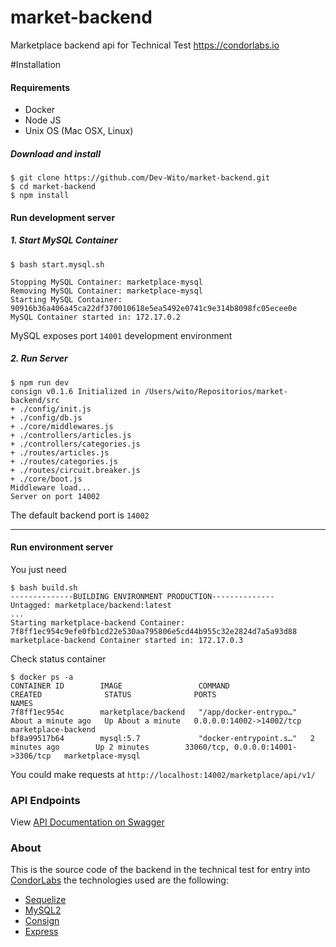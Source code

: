 # market-backend
Marketplace backend api for Technical Test https://condorlabs.io

#Installation
#### Requirements
- Docker
- Node JS
- Unix OS (Mac OSX, Linux)

##### Download and install
```
$ git clone https://github.com/Dev-Wito/market-backend.git
$ cd market-backend
$ npm install
```

#### Run development server

##### 1. Start MySQL Container
```
$ bash start.mysql.sh

Stopping MySQL Container: marketplace-mysql
Removing MySQL Container: marketplace-mysql
Starting MySQL Container: 90916b36a406a45ca22df370010618e5ea5492e0741c9e314b8098fc05ecee0e
MySQL Container started in: 172.17.0.2
```
MySQL exposes port `14001` development environment

##### 2. Run Server
```
$ npm run dev
consign v0.1.6 Initialized in /Users/wito/Repositorios/market-backend/src
+ ./config/init.js
+ ./config/db.js
+ ./core/middlewares.js
+ ./controllers/articles.js
+ ./controllers/categories.js
+ ./routes/articles.js
+ ./routes/categories.js
+ ./routes/circuit.breaker.js
+ ./core/boot.js
Middleware load...
Server on port 14002
```
The default backend port is `14002`

---
#### Run environment server

You just need
```
$ bash build.sh
--------------BUILDING ENVIRONMENT PRODUCTION--------------
Untagged: marketplace/backend:latest
...
Starting marketplace-backend Container: 7f8ff1ec954c9efe0fb1cd22e530aa795806e5cd44b955c32e2824d7a5a93d88
marketplace-backend Container started in: 172.17.0.3
```
Check status container

```
$ docker ps -a
CONTAINER ID        IMAGE                 COMMAND                  CREATED              STATUS              PORTS                                NAMES
7f8ff1ec954c        marketplace/backend   "/app/docker-entrypo…"   About a minute ago   Up About a minute   0.0.0.0:14002->14002/tcp             marketplace-backend
bf8a99517b64        mysql:5.7             "docker-entrypoint.s…"   2 minutes ago        Up 2 minutes        33060/tcp, 0.0.0.0:14001->3306/tcp   marketplace-mysql

```

You could make requests at `http://localhost:14002/marketplace/api/v1/`

### API Endpoints
View [API Documentation on Swagger](https://app.swaggerhub.com/apis-docs/Dev-Wito/marketplace-backend/1.0.0)

### About
This is the source code of the backend in the technical test for entry into [CondorLabs](https://condorlabs.io)
the technologies used are the following:
   - [Sequelize](https://www.npmjs.com/package/sequelize)
   - [MySQL2](https://www.npmjs.com/package/mysql2)
   - [Consign](https://www.npmjs.com/package/consign)
   - [Express](https://www.npmjs.com/package/express)